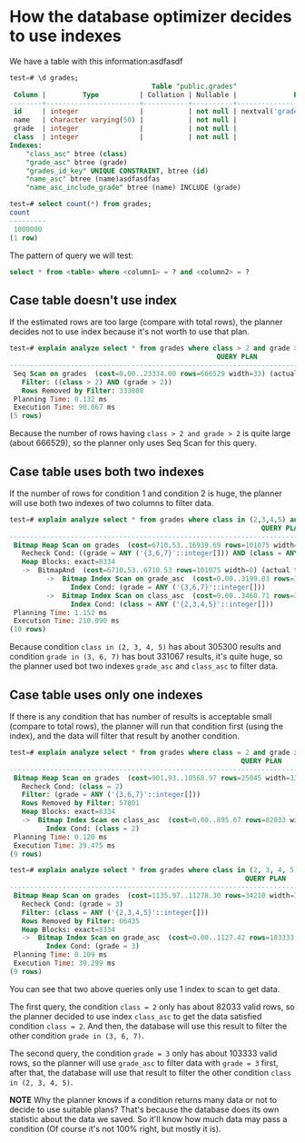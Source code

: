 # How the database optimizer decides to use indexes

We have a table with this information:asdfasdf

```sql
test=# \d grades;
                                   Table "public.grades"
 Column |         Type          | Collation | Nullable |              Default               
--------+-----------------------+-----------+----------+------------------------------------
 id     | integer               |           | not null | nextval('grades_id_seq'::regclass)
 name   | character varying(50) |           | not null | 
 grade  | integer               |           | not null | 
 class  | integer               |           | not null | 
Indexes:
    "class_asc" btree (class)
    "grade_asc" btree (grade)
    "grades_id_key" UNIQUE CONSTRAINT, btree (id)
    "name_asc" btree (name)asdfasdfas
    "name_asc_include_grade" btree (name) INCLUDE (grade)

test=# select count(*) from grades;
count  
---------
 1000000
(1 row)
```

The pattern of query we will test:

```sql
select * from <table> where <column1> = ? and <column2> = ?
```

## Case table doesn't use index

If the estimated rows are too large (compare with total rows), the planner decides not to use index because it's not worth to use that plan.

```sql
test=# explain analyze select * from grades where class > 2 and grade > 2;
                                                   QUERY PLAN                                                   
----------------------------------------------------------------------------------------------------------------
 Seq Scan on grades  (cost=0.00..23334.00 rows=666529 width=33) (actual time=0.014..78.045 rows=666192 loops=1)
   Filter: ((class > 2) AND (grade > 2))
   Rows Removed by Filter: 333808
 Planning Time: 0.132 ms
 Execution Time: 90.667 ms
(5 rows)
```

Because the number of rows having `class > 2 and grade > 2` is quite large (about 666529), so the planner only uses Seq Scan for this query.

## Case table uses both two indexes

If the number of rows for condition 1 and condition 2 is huge, the planner will use both two indexes of two columns to filter data.

```sql
test=# explain analyze select * from grades where class in (2,3,4,5) and grade in (3,6,7);
                                                              QUERY PLAN                                                               
---------------------------------------------------------------------------------------------------------------------------------------
 Bitmap Heap Scan on grades  (cost=6710.53..16939.69 rows=101075 width=33) (actual time=34.343..205.991 rows=99744 loops=1)
   Recheck Cond: ((grade = ANY ('{3,6,7}'::integer[])) AND (class = ANY ('{2,3,4,5}'::integer[])))
   Heap Blocks: exact=8334
   ->  BitmapAnd  (cost=6710.53..6710.53 rows=101075 width=0) (actual time=32.659..32.661 rows=0 loops=1)
         ->  Bitmap Index Scan on grade_asc  (cost=0.00..3199.03 rows=305300 width=0) (actual time=15.407..15.407 rows=299479 loops=1)
               Index Cond: (grade = ANY ('{3,6,7}'::integer[]))
         ->  Bitmap Index Scan on class_asc  (cost=0.00..3460.71 rows=331067 width=0) (actual time=16.844..16.844 rows=332683 loops=1)
               Index Cond: (class = ANY ('{2,3,4,5}'::integer[]))
 Planning Time: 1.152 ms
 Execution Time: 210.090 ms
(10 rows)
```

Because condition `class in (2, 3, 4, 5)` has about 305300 results and condition `grade in (3, 6, 7)` has bout 331067 results, it's quite huge, so the planner used bot two indexes `grade_asc` and `class_asc` to filter data.

## Case table uses only one indexes

If there is any condition that has number of results is acceptable small (compare to total rows), the planner will run that condition first (using the index), and the data will filter that result by another condition.

```sql
test=# explain analyze select * from grades where class = 2 and grade in (3, 6, 7);
                                                         QUERY PLAN                                                         
----------------------------------------------------------------------------------------------------------------------------
 Bitmap Heap Scan on grades  (cost=901.93..10568.97 rows=25045 width=33) (actual time=6.156..38.445 rows=25172 loops=1)
   Recheck Cond: (class = 2)
   Filter: (grade = ANY ('{3,6,7}'::integer[]))
   Rows Removed by Filter: 57801
   Heap Blocks: exact=8334
   ->  Bitmap Index Scan on class_asc  (cost=0.00..895.67 rows=82033 width=0) (actual time=4.483..4.483 rows=82973 loops=1)
         Index Cond: (class = 2)
 Planning Time: 0.120 ms
 Execution Time: 39.475 ms
(9 rows)

test=# explain analyze select * from grades where class in (2, 3, 4, 5) and grade = 3;
                                                          QUERY PLAN                                                          
------------------------------------------------------------------------------------------------------------------------------
 Bitmap Heap Scan on grades  (cost=1135.97..11278.30 rows=34210 width=33) (actual time=5.584..38.106 rows=33445 loops=1)
   Recheck Cond: (grade = 3)
   Filter: (class = ANY ('{2,3,4,5}'::integer[]))
   Rows Removed by Filter: 66435
   Heap Blocks: exact=8334
   ->  Bitmap Index Scan on grade_asc  (cost=0.00..1127.42 rows=103333 width=0) (actual time=4.228..4.228 rows=99880 loops=1)
         Index Cond: (grade = 3)
 Planning Time: 0.109 ms
 Execution Time: 39.299 ms
(9 rows)
```

You can see that two above queries only use 1 index to scan to get data.

The first query, the condition `class = 2` only has about 82033 valid rows, so the planner decided to use index `class_asc` to get the data satisfied condition `class = 2`.
And then, the database will use this result to filter the other condition `grade in (3, 6, 7)`.

The second query, the condition `grade = 3` only has about 103333 valid rows, so the planner will use `grade_asc` to filter data with `grade = 3` first, after that, the database will use that result to filter the other condition `class in (2, 3, 4, 5)`.

**NOTE** Why the planner knows if a condition returns many data or not to decide to use suitable plans? That's because the database does its own statistic about the data we saved. So it'll know how much data may pass a condition (Of course it's not 100% right, but mostly it is).
